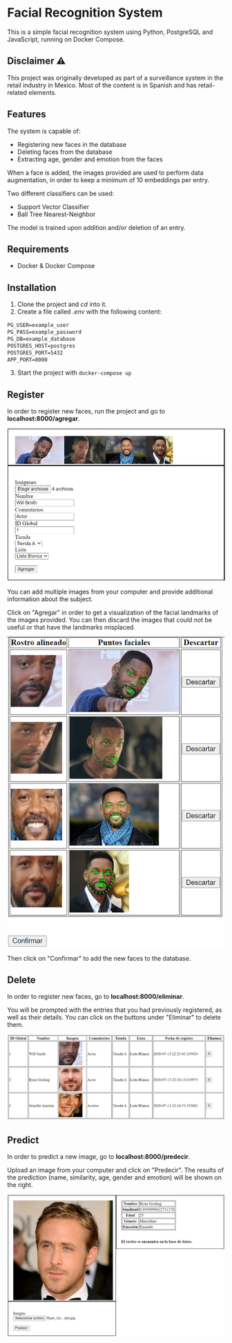 # Facial Recognition System

This is a simple facial recognition system using Python, PostgreSQL and JavaScript, running on Docker Compose.

## Disclaimer ⚠️

This project was originally developed as part of a surveillance system in the retail industry in Mexico. Most of the content is in Spanish and has retail-related elements.

## Features

The system is capable of:

* Registering new faces in the database
* Deleting faces from the database
* Extracting age, gender and emotion from the faces

When a face is added, the images provided are used to perform data augmentation, in order to keep a minimum of 10 embeddings per entry.

Two different classifiers can be used:
* Support Vector Classifier
* Ball Tree Nearest-Neighbor

The model is trained upon addition and/or deletion of an entry.

## Requirements

* Docker & Docker Compose

## Installation

1. Clone the project and _cd_ into it.
2. Create a file called _.env_ with the following content:
```
PG_USER=example_user
PG_PASS=example_password
PG_DB=example_database
POSTGRES_HOST=postgres
POSTGRES_PORT=5432
APP_PORT=8000
```
3. Start the project with ```docker-compose up```

## Register

In order to register new faces, run the project and go to **localhost:8000/agregar**.

![Register 1](/utils/images/registrar1.PNG)

You can add multiple images from your computer and provide additional information about the subject.

Click on "Agregar" in order to get a visualization of the facial landmarks of the images provided. You can then discard the images that could not be useful or that have the landmarks misplaced.

![Register 2](/utils/images/registrar2.PNG)

Then click on "Confirmar" to add the new faces to the database.

## Delete

In order to register new faces, go to **localhost:8000/eliminar**.

You will be prompted with the entries that you had previously registered, as well as their details. You can click on the buttons under "Eliminar" to delete them.

![Delete](/utils/images/eliminar.PNG)

## Predict

In order to predict a new image, go to **localhost:8000/predecir**.

Upload an image from your computer and click on "Predecir". The results of the prediction (name, similarity, age, gender and emotion) will be shown on the right.

![Predict](/utils/images/predecir.PNG)
